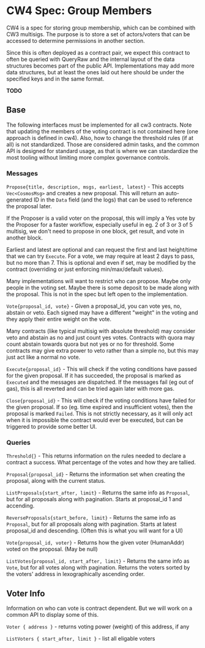# CW4 Spec: Group Members

CW4 is a spec for storing group membership, which can be combined
with CW3 multisigs. The purpose is to store a set of actors/voters
that can be accessed to determine permissions in another section.

Since this is often deployed as a contract pair, we expect this
contract to often be queried with QueryRaw and the internal
layout of the data structures becomes part of the public API.
Implementations may add more data structures, but at least
the ones laid out here should be under the specified keys and in the
same format.


**TODO**


## Base

The following interfaces must be implemented for all cw3
contracts. Note that updating the members of the voting
contract is not contained here (one approach is defined in cw4).
Also, how to change the threshold rules (if at all) is not
standardized. Those are considered admin tasks, and the common
API is designed for standard usage, as that is where we can
standardize the most tooling without limiting more complex
governance controls.

### Messages

`Propose{title, description, msgs, earliest, latest}` - This accepts 
`Vec<CosmosMsg>` and creates a new proposal. This will return
an auto-generated ID in the `Data` field (and the logs) that
can be used to reference the proposal later. 

If the Proposer is a valid voter on the proposal, this will imply a Yes vote by
the Proposer for a faster workflow, especially useful in eg. 2 of 3 
or 3 of 5 multisig, we don't need to propose in one block, get result,
and vote in another block.

Earliest and latest are optional and can request the first
and last height/time that we can try `Execute`. For a vote,
we may require at least 2 days to pass, but no more than 7. 
This is optional and even if set, may be modified by the contract
(overriding or just enforcing min/max/default values).
 
Many implementations will want to restrict who can propose.
Maybe only people in the voting set. Maybe there is some
deposit to be made along with the proposal. This is not
in the spec but left open to the implementation.

`Vote{proposal_id, vote}` - Given a proposal_id, you can
vote yes, no, abstain or veto. Each signed may have a
different "weight" in the voting and they apply their
entire weight on the vote.

Many contracts (like typical 
multisig with absolute threshold) may consider veto and 
abstain as no and just count yes votes. Contracts with quora
may count abstain towards quora but not yes or no for threshold.
Some contracts may give extra power to veto rather than a
simple no, but this may just act like a normal no vote.

`Execute{proposal_id}` - This will check if the voting
conditions have passed for the given proposal. If it has
succeeded, the proposal is marked as `Executed` and the
messages are dispatched. If the messages fail (eg out of gas),
this is all reverted and can be tried again later with
more gas.

`Close{proposal_id}` - This will check if the voting conditions
have failed for the given proposal. If so (eg. time expired
and insufficient votes), then the proposal is marked `Failed`.
This is not strictly necessary, as it will only act when
it is impossible the contract would ever be executed,
but can be triggered to provide some better UI.

### Queries

`Threshold{}` - This returns information on the rules needed
to declare a contract a success. What percentage of the votes
and how they are tallied.

`Proposal{proposal_id}` - Returns the information set when
creating the proposal, along with the current status.

`ListProposals{start_after, limit}` - Returns the same info
as `Proposal`, but for all proposals along with pagination.
Starts at proposal_id 1 and accending. 

`ReverseProposals{start_before, limit}` - Returns the same info
as `Proposal`, but for all proposals along with pagination.
Starts at latest proposal_id and descending. (Often this
is what you will want for a UI)

`Vote{proposal_id, voter}` - Returns how the given 
voter (HumanAddr) voted on the proposal. (May be null)

`ListVotes{proposal_id, start_after, limit}` - Returns the same info
as `Vote`, but for all votes along with pagination.
Returns the voters sorted by the voters' address in
lexographically ascending order. 

## Voter Info

Information on who can vote is contract dependent. But
we will work on a common API to display some of this.

`Voter { address }` - returns voting power (weight) of this address, if any

`ListVoters { start_after, limit }` - list all eligable voters
